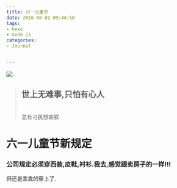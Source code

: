 ```yaml
---
title: 六一儿童节
date: 2016-06-01 09:44:58
tags:
- hexo
- node.js
categories: 
- Journal


---
```

<img src="/imgs/bg.jpg" class="full-image" />
<blockquote class="blockquote-center"><h2>世上无难事,只怕有心人</h2></br>总有刁民想害朕</blockquote>

六一儿童节新规定
=======
### 公司规定必须穿西装,皮鞋,衬衫.我去,感觉跟卖房子的一样!!!
<!-- more -->
但还是乖乖的穿上了.
